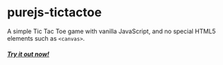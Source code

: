 # purejs-tictactoe
A simple Tic Tac Toe game with vanilla JavaScript, and no special HTML5 elements such as `<canvas>`.

##### [__Try it out now!__](https://whou.codeberg.page/purejs-tictactoe)
